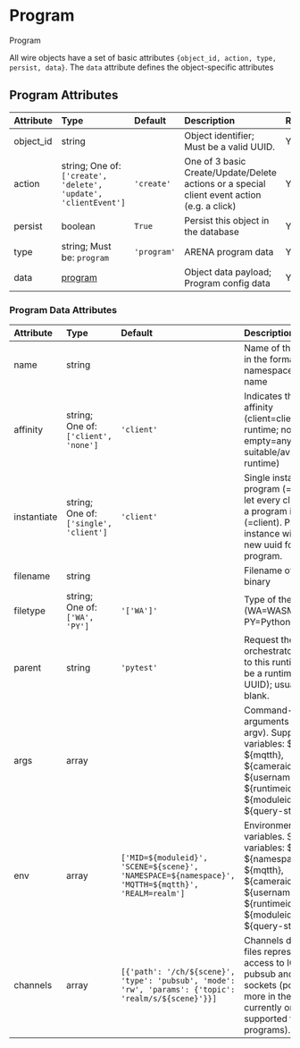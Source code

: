 
Program
=======


Program

All wire objects have a set of basic attributes ```{object_id, action, type, persist, data}```. The ```data``` attribute defines the object-specific attributes

Program Attributes
-------------------

|Attribute|Type|Default|Description|Required|
| :--- | :--- | :--- | :--- | :--- |
|object_id|string||Object identifier; Must be a valid UUID.|Yes|
|action|string; One of: ```['create', 'delete', 'update', 'clientEvent']```|```'create'```|One of 3 basic Create/Update/Delete actions or a special client event action (e.g. a click)|Yes|
|persist|boolean|```True```|Persist this object in the database|Yes|
|type|string; Must be: ```program```|```'program'```|ARENA program data|Yes|
|data|[program](program)||Object data payload; Program config data|Yes|

### Program Data Attributes

|Attribute|Type|Default|Description|Required|
| :--- | :--- | :--- | :--- | :--- |
|name|string||Name of the program in the format namespace/program-name|Yes|
|affinity|string; One of: ```['client', 'none']```|```'client'```|Indicates the module affinity (client=client's runtime; none or empty=any suitable/available runtime)|No|
|instantiate|string; One of: ```['single', 'client']```|```'client'```|Single instance of the program (=single), or let every client create a program instance (=client). Per client instance will create new uuid for each program.|Yes|
|filename|string||Filename of the entry binary|Yes|
|filetype|string; One of: ```['WA', 'PY']```|```'['WA']'```|Type of the program (WA=WASM or PY=Python)|Yes|
|parent|string|```'pytest'```|Request the orchestrator to deploy to this runtime (can be a runtime name or UUID); usually left blank.|Yes|
|args|array||Command-line arguments (passed in argv). Supports variables: ${scene}, ${mqtth}, ${cameraid}, ${username}, ${runtimeid}, ${moduleid}, ${query-string-key}|No|
|env|array|```['MID=${moduleid}', 'SCENE=${scene}', 'NAMESPACE=${namespace}', 'MQTTH=${mqtth}', 'REALM=realm']```|Environment variables. Supports variables: ${scene}, ${namespace}, ${mqtth}, ${cameraid}, ${username}, ${runtimeid}, ${moduleid}, ${query-string-key}|Yes|
|channels|array|```[{'path': '/ch/${scene}', 'type': 'pubsub', 'mode': 'rw', 'params': {'topic': 'realm/s/${scene}'}}]```|Channels describe files representing access to IO from pubsub and client sockets (possibly more in the future; currently only supported for WASM programs).|No|
